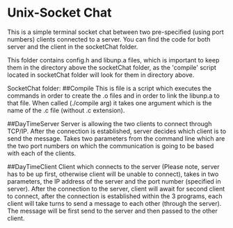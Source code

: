# Unix-Socket Chat
This is a simple terminal socket chat between two pre-specified (using port numbers) clients connected to a server. 
You can find the code for both server and the client in the socketChat folder. 

This folder contains config.h and libunp.a files, which is important to keep them in the directory above the socketChat folder, as the 'compile' script located in socketChat folder will look for them in directory above.

SocketChat folder:
##Compile
This is file is a script which executes the commands in order to create the .o files and in order to link the libunp.a to that file.
When called (./compile arg) it takes one argument which is the name of the .c file (without .c extension).

##DayTimeServer
Server is allowing the two clients to connect through TCP/IP. 
After the connection is established, server decides which client is to send the message.
Takes two parameters from the command line which are the two port numbers on which the communication is going to be based with each of the clients.

##DayTimeClient
Client which connects to the server (Please note, server has to be up first, otherwise client will be unable to connect), takes in two parameters, the IP address of the server and the port number (specified in server).
After the connection to the server, client will await for second client to connect, after the connection is established within the 3 programs, each client will take turns to send a message to each other (through the server).
The message will be first send to the server and then passed to the other client. 

